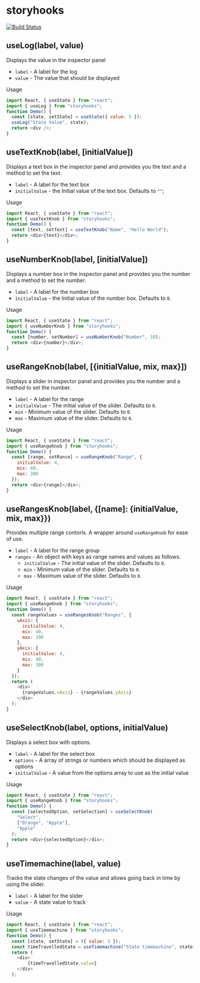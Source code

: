 # storyhooks

[![Build Status][build-badge]][build]

## useLog(label, value)

Displays the value in the inspector panel

- `label` - A label for the log
- `value` - The value that should be displayed

Usage

```javascript
import React, { useState } from "react";
import { useLog } from "storyhooks";
function Demo() {
  const [state, setState] = useState({ value: 5 });
  useLog("State Value", state);
  return <div />;
}
```

## useTextKnob(label, [initialValue])

Displays a text box in the inspector panel and provides you the text and a method to set the text.

- `label` - A label for the text box
- `initialValue` - the Initial value of the text box. Defaults to `""`;

Usage

```javascript
import React, { useState } from "react";
import { useTextKnob } from "storyhooks";
function Demo() {
  const [text, setText] = useTextKnob("Name", "Hello World");
  return <div>{text}</div>;
}
```

## useNumberKnob(label, [initialValue])

Displays a number box in the inspector panel and provides you the number and a method to set the number.

- `label` - A label for the number box
- `initialValue` - the Initial value of the number box. Defaults to `0`.

Usage

```javascript
import React, { useState } from "react";
import { useNumberKnob } from "storyhooks";
function Demo() {
  const [number, setNumber] = useNumberKnob("Number", 10);
  return <div>{number}</div>;
}
```

## useRangeKnob(label, [{initialValue, mix, max}])

Displays a slider in inspector panel and provides you the number and a method to set the number.

- `label` - A label for the range
- `initialValue` - The initial value of the slider. Defaults to `0`.
- `min` - Minimum value of the slider. Defaults to `0`.
- `max` - Maximum value of the slider. Defaults to `0`.

Usage

```javascript
import React, { useState } from "react";
import { useRangeKnob } from "storyhooks";
function Demo() {
  const [range, setRance] = useRangeKnob("Range", {
    initialValue: 4,
    mix: 40,
    max: 300
  });
  return <div>{range}</div>;
}
```

## useRangesKnob(label, {[name]: {initialValue, mix, max}})

Provides multiple range contorls. A wrapper around `useRangeKnob` for ease of use.

- `label` - A label for the range group
- `ranges` - An object with keys as range names and values as follows.
  - `initialValue` - The initial value of the slider. Defaults to `0`.
  - `min` - Minimum value of the slider. Defaults to `0`.
  - `max` - Maximum value of the slider. Defaults to `0`.

Usage

```javascript
import React, { useState } from "react";
import { useRangeKnob } from "storyhooks";
function Demo() {
  const rangeValues = useRangesKnob("Ranges", {
    xAxis: {
      initialValue: 4,
      mix: 40,
      max: 300
    },
    yAxis: {
      initialValue: 4,
      mix: 40,
      max: 300
    }
  });
  return (
    <div>
      {rangeValues.xAxis} - {rangeValues.yAxis}
    </div>
  );
}
```

## useSelectKnob(label, options, initialValue)

Displays a select box with options.

- `label` - A label for the select box
- `options` - A array of strings or numbers which should be displayed as options
- `initialValue` - A value from the options array to use as the initial value

Usage

```javascript
import React, { useState } from "react";
import { useRangeKnob } from "storyhooks";
function Demo() {
  const [selectedOption, setSelection] = useSelectKnob(
    "Select",
    ["Orange", "Apple"],
    "Apple"
  );
  return <div>{selectedOption}</div>;
}
```

## useTimemachine(label, value)

Tracks the state changes of the value and allows going back in time by using the slider.

- `label` - A label for the slider
- `value` - A state value to track

Usage

```javascript
import React, { useState } from "react";
import { useTimemachine } from "storyhooks";
function Demo() {
  const [state, setState] = ({ value: 5 });
  const timeTravelledState = useTimemachine("State timemachine", state);
  return (
    <div>
        {timeTravelledState.value}
    </div>
  );
```

[build-badge]: https://img.shields.io/travis/raathigesh/storyhooks.svg?style=flat-square
[build]: https://travis-ci.org/Raathigesh/storyhooks
